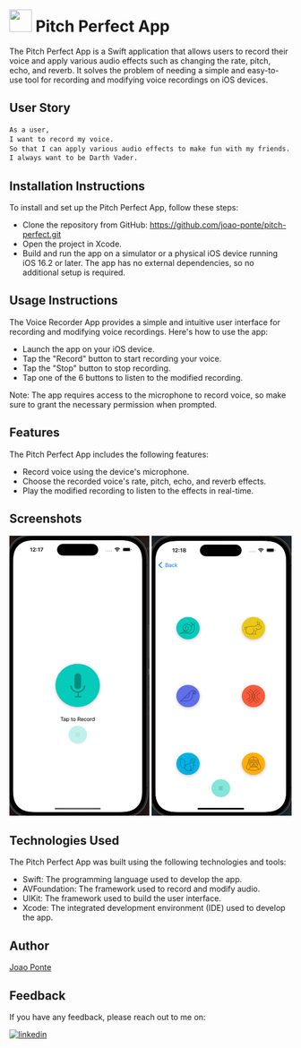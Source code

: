 
# <img src="https://cdn.jsdelivr.net/gh/devicons/devicon/icons/swift/swift-original.svg" height="40" width="40">  Pitch Perfect App 

The Pitch Perfect App is a Swift application that allows users to record their voice and apply various audio effects such as changing the rate, pitch, echo, and reverb. It solves the problem of needing a simple and easy-to-use tool for recording and modifying voice recordings on iOS devices.


## User Story

```bash
As a user, 
I want to record my voice.
So that I can apply various audio effects to make fun with my friends.
I always want to be Darth Vader.
```


## Installation Instructions
To install and set up the Pitch Perfect App, follow these steps:
- Clone the repository from GitHub: https://github.com/joao-ponte/pitch-perfect.git
- Open the project in Xcode.
- Build and run the app on a simulator or a physical iOS device running iOS 16.2 or later.
The app has no external dependencies, so no additional setup is required.



## Usage Instructions
The Voice Recorder App provides a simple and intuitive user interface for recording and modifying voice recordings. Here's how to use the app:
- Launch the app on your iOS device.
- Tap the "Record" button to start recording your voice.
- Tap the "Stop" button to stop recording.
- Tap one of the 6 buttons to listen to the modified recording.

Note: The app requires access to the microphone to record voice, so make sure to grant the necessary permission when prompted.
## Features
The Pitch Perfect App includes the following features:
- Record voice using the device's microphone.
- Choose the recorded voice's rate, pitch, echo, and reverb effects.
- Play the modified recording to listen to the effects in real-time.

## Screenshots

<img src="https://github.com/joao-ponte/pitch-perfect/blob/main/Screenshot/pitchPerfectrecordScreen.jpeg?raw=true" height="500" width="250">    <img src="https://github.com/joao-ponte/pitch-perfect/blob/main/Screenshot/PitchPerfectAudioScreen.jpeg?raw=true"  height="500" width="250">

## Technologies Used
The Pitch Perfect App was built using the following technologies and tools:
- Swift: The programming language used to develop the app.
- AVFoundation: The framework used to record and modify audio.
- UIKit: The framework used to build the user interface.
- Xcode: The integrated development environment (IDE) used to develop the app.


## Author
[Joao Ponte](https://github.com/joao-ponte)


## Feedback

If you have any feedback, please reach out to me on:

[![linkedin](https://img.shields.io/badge/linkedin-0A66C2?style=for-the-badge&logo=linkedin&logoColor=white)](https://www.linkedin.com/in/jponte/)

